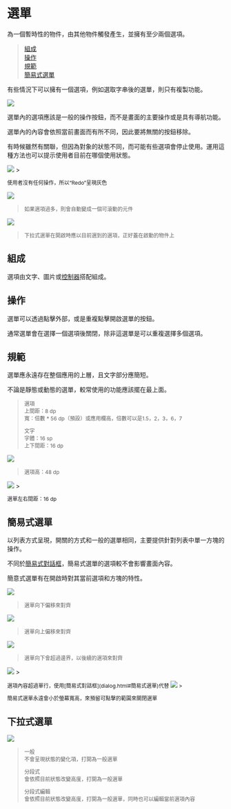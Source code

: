 # 選單

為一個暫時性的物件，由其他物件觸發產生，並擁有至少兩個選項。

> [組成](#組成)  
> [操作](#操作)   
> [規範](#規範)  
> [簡易式選單](#簡易式選單)

有些情況下可以擁有一個選項，例如選取字串後的選單，則只有複製功能。

<img src="http://material-design.storage.googleapis.com/publish/material_v_4/material_ext_publish/0B_udO5B8pzrzdmJrQUk3aXd0RTg/components_menus_usage2.png" style="max-width:50%"/>

選單內的選項應該是一般的操作按鈕，而不是畫面的主要操作或是具有導航功能。

選單內的內容會依照當前畫面而有所不同，因此要將無關的按鈕移除。

有時候雖然有關聯，但因為對象的狀態不同，而可能有些選項會停止使用。運用這種方法也可以提示使用者目前在哪個使用狀態。

<img src="http://material-design.storage.googleapis.com/publish/material_v_4/material_ext_publish/0Bx4BSt6jniD7bmZ1ajBVaXhsNTQ/components_menus_items2.png" style="max-width:50%"/>
> <p style="font-size:12px">使用者沒有任何操作，所以“Redo”呈現灰色</p>

![](http://material-design.storage.googleapis.com/publish/material_v_4/material_ext_publish/0Bzhp5Z4wHba3Q05OWk5YLUh0NGc/components_menus_usage6.png)
> <p style="font-size: 12px">如果選項過多，則會自動變成一個可滾動的元件</p>

![](http://material-design.storage.googleapis.com/publish/material_v_4/material_ext_publish/0Bzhp5Z4wHba3VGxlSGNVWmNJX3c/components_menus_behavior2.png)
> <p style="font-size: 12px">下拉式選單在開啟時應以目前選到的選項，正好蓋在啟動的物件上</p>

## 組成
選項由文字、圖片或[控制器](control.html)搭配組成。

## 操作
選單可以透過點擊外部，或是重複點擊開啟選單的按鈕。

通常選單會在選擇一個選項後關閉，除非這選單是可以重複選擇多個選項。

## 規範
選單應永遠存在整個應用的上層，且文字部分應簡短。

不論是靜態或動態的選單，較常使用的功能應該擺在最上面。

> <p style="font-size: 12px">選項<br>上間距：8 dp<br>寬：倍數 * 56 dp（預設）或應用欄高，倍數可以是1.5，2，3，6，7
> <p style="font-size: 12px">文字<br>字體：16 sp<br>上下間距：16 dp</p>

![](http://material-design.storage.googleapis.com/publish/material_v_4/material_ext_publish/0Bx4BSt6jniD7bEZ2SjJVb195VmM/components_menus_specs1.png)
> <p style="font-size: 12px">選項高：48 dp</p>

<img src="http://material-design.storage.googleapis.com/publish/material_v_4/material_ext_publish/0B-Ef4kCjUzkPSmluWU5MSExRWms/components_dialogs_simplemenus9.png" style="max-width:50%"/>
> <p style="font-size: 12px">選單左右間距：16 dp</p>

## 簡易式選單
以列表方式呈現，開關的方式和一般的選單相同，主要提供針對列表中單一方塊的操作。

不同於[簡易式對話框](dialog.html#簡易式對話框)，簡易式選單的選項較不會影響畫面內容。

簡意式選單有在開啟時對其當前選項和方塊的特性。

![](http://material-design.storage.googleapis.com/publish/material_v_4/material_ext_publish/0B6Okdz75tqQscEN4TlItQ1R4d3c/components_dialogs_simplemenus2.png)
> <p style="font-size: 12px">選單向下偏移來對齊</p>

![](http://material-design.storage.googleapis.com/publish/material_v_4/material_ext_publish/0B6Okdz75tqQsbXpoZkNIcXgxc3M/components_dialogs_simplemenus3.png)
> <p style="font-size: 12px">選單向上偏移來對齊</p>

![](http://material-design.storage.googleapis.com/publish/material_v_4/material_ext_publish/0B6Okdz75tqQsRmtOT0hySXRMYjg/components_dialogs_simplemenus4.png)
> <p style="font-size: 12px">選單向下會超過邊界，以後續的選項來對齊</p>

<img src="http://material-design.storage.googleapis.com/publish/material_v_4/material_ext_publish/0B6Okdz75tqQsM1JlMU1GQlVCajg/components_dialogs_simplemenus10.png" style="max-width:50%"/>
> <p style="font-size: 12px">選項內容超過單行，使用[簡易式對話框](dialog.html#簡易式選單)代替

<img src="http://material-design.storage.googleapis.com/publish/material_v_4/material_ext_publish/0B6Okdz75tqQsM3lfVmVsWk9KRUE/components_dialogs_simplemenus12.png" style="max-width:50%"/>
> <p style="font-size: 12px">簡易式選單永遠會小於螢幕寬高，來預留可點擊的範圍來關閉選單</p>

## 下拉式選單
![](http://material-design.storage.googleapis.com/publish/material_v_4/material_ext_publish/0Bzhp5Z4wHba3RklUaGVRbl9tMDg/components_buttons_dropdown2.png)
> <p style="font-size: 12px">一般<br>不會呈現狀態的變化項，打開為一般選單</p>
> <p style="font-size: 12px">分段式<br>會依照目前狀態改變高度，打開為一般選單</p>
> <p style="font-size: 12px">分段式編輯<br>會依照目前狀態改變高度，打開為一般選單，同時也可以編輯當前選項內容</p>